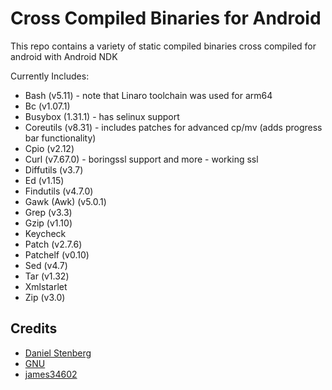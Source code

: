 # Cross Compiled Binaries for Android
This repo contains a variety of static compiled binaries cross compiled for android with Android NDK

Currently Includes:
* Bash (v5.11) - note that Linaro toolchain was used for arm64
* Bc (v1.07.1)
* Busybox (1.31.1) - has selinux support
* Coreutils (v8.31) - includes patches for advanced cp/mv (adds progress bar functionality)
* Cpio (v2.12)
* Curl (v7.67.0) - boringssl support and more - working ssl
* Diffutils (v3.7)
* Ed (v1.15)
* Findutils (v4.7.0)
* Gawk (Awk) (v5.0.1)
* Grep (v3.3)
* Gzip (v1.10)
* Keycheck
* Patch (v2.7.6)
* Patchelf (v0.10)
* Sed (v4.7)
* Tar (v1.32)
* Xmlstarlet
* Zip (v3.0)

## Credits
* [Daniel Stenberg](https://curl.haxx.se/)
* [GNU](https://www.gnu.org/software)
* [james34602](https://github.com/james34602)
